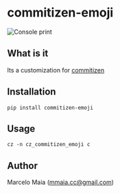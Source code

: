 # commitizen-emoji

![Console print](img/print.png)

## What is it

Its a customization for [commitizen](https://github.com/commitizen-tools/commitizen)

## Installation

`pip install commitizen-emoji`

## Usage

`cz -n cz_commitizen_emoji c`

## Author

Marcelo Maia (mmaia.cc@gmail.com)
